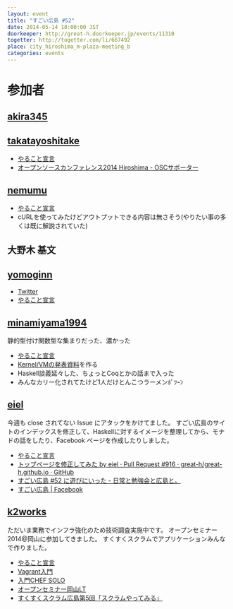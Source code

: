 ```yaml
---
layout: event
title: "すごい広島 #52"
date: 2014-05-14 18:00:00 JST
doorkeeper: http://great-h.doorkeeper.jp/events/11310
togetter: http://togetter.com/li/667492
place: city_hiroshima_m-plaza-meeting_b
categories: events
---
```


# 参加者


## [akira345](https://github.com/akira345)


## [takatayoshitake](http://twitter.com/takatayoshitake)

* [やること宣言](https://github.com/great-h/great-h.github.io/issues/915)
* [オープンソースカンファレンス2014 Hiroshima - OSCサポーター](http://www.ospn.jp/osc2014-hiroshima/modules/supporter/)


## [nemumu](https://github.com/nemumu)

* [やること宣言](https://github.com/great-h/great-h.github.io/issues/911)
* cURLを使ってみたけどアウトプットできる内容は無さそう(やりたい事の多くは既に解説されていた)


## 大野木 基文


## [yomoginn](https://github.com/yomoginn)

* [Twitter](https://twitter.com/moriyomogi/status/466547614796627968)
* [やること宣言](https://github.com/great-h/great-h.github.io/issues/909)


## [minamiyama1994](https://github.com/minamiyama1994)

静的型付け関数型な集まりだった、濃かった

* [やること宣言](https://github.com/great-h/great-h.github.io/issues/906)
* [Kernel/VMの発表資料](https://docs.google.com/presentation/d/19CqtAnfRbwrNQcGQZ1QLtB7ylOUzeZ91URk6iFGBENk/edit?usp=sharing)を作る
* Haskell談義延々した、ちょっとCoqとかの話まで入った
* みんなカリー化されてたけど1人だけとんこつラーメンﾎﾟﾂｰﾝ


## [eiel](http://eiel.info/)

今週も close されてない Issue にアタックをかけてました。
すごい広島のサイトのインデックスを修正して、Haskellに対するイメージを整理してから、モナドの話をしたり、Facebook ページを作成したりしました。

* [やること宣言](https://github.com/great-h/great-h.github.io/issues/908)
* [トップページを修正してみた by eiel · Pull Request #916 · great-h/great-h.github.io · GitHub](https://github.com/great-h/great-h.github.io/pull/916)
* [すごい広島 #52 に遊びにいった - 日常と勉強会と広島と。](http://eielh-life.tumblr.com/post/85765488823/52)
* [すごい広島 | Facebook](https://www.facebook.com/great.hiroshima)


## [k2works](https://github.com/k2works)

ただいま業務でインフラ強化のため技術調査実施中です。
オープンセミナー2014@岡山に参加してきました。
すくすくスクラムでアプリケーションみんなで作りました。

* [やること宣言](https://github.com/great-h/great-h.github.io/issues/917)
* [Vagrant入門](https://github.com/k2works/vagrant_introduction#4)
* [入門CHEF SOLO](https://github.com/k2works/chef_solo_introduction#8)
* [オープンセミナー岡山LT](http://www.slideshare.net/kakimomokuri/2014-34946008)
* [すくすくスクラム広島第5回「スクラムやってみる」](https://github.com/k2works/sukusuku)
